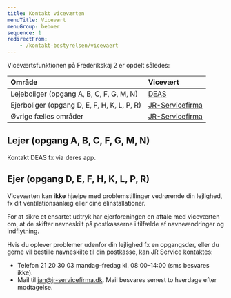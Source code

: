 ```yaml
---
title: Kontakt viceværten
menuTitle: Vicevært
menuGroup: beboer
sequence: 1
redirectFrom:
    - /kontakt-bestyrelsen/vicevaert
---
```

Viceværtsfunktionen på Frederikskaj&nbsp;2 er opdelt således:

| Område | Vicevært |
| :- | :- |
| Lejeboliger (opgang A, B, C, F, G, M, N) | [DEAS](https://deas.dk/da) |
| Ejerboliger (opgang D, E, F, H, K, L, P, R) | [JR-Servicefirma](https://www.jr-servicefirma.dk/) |
| Øvrige fælles områder | [JR-Servicefirma](https://www.jr-servicefirma.dk/) |

## Lejer (opgang A, B, C, F, G, M, N)

Kontakt DEAS fx via deres app.

## Ejer (opgang D, E, F, H, K, L, P, R)

Viceværten kan **ikke** hjælpe med problemstillinger vedrørende din lejlighed, fx dit ventilationsanlæg eller dine elinstallationer.

For at sikre et ensartet udtryk har ejerforeningen en aftale med viceværten om, at de skifter navneskilt på postkasserne i tilfælde af navneændringer og indflytning.

Hvis du oplever problemer udenfor din lejlighed fx en opgangsdør, eller du gerne vil bestille navneskilte til din postkasse, kan JR Service kontaktes:

- Telefon 21&nbsp;20&nbsp;30&nbsp;03 mandag&ndash;fredag kl. 08:00&ndash;14:00 (sms besvares ikke).
- Mail til jan@jr-servicefirma.dk. Mail besvares senest to hverdage efter modtagelse.
